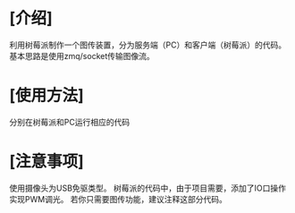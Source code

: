 # [介绍]
利用树莓派制作一个图传装置，分为服务端（PC）和客户端（树莓派）的代码。
基本思路是使用zmq/socket传输图像流。

# [使用方法]
分别在树莓派和PC运行相应的代码

# [注意事项]
使用摄像头为USB免驱类型。
树莓派的代码中，由于项目需要，添加了IO口操作实现PWM调光。
若你只需要图传功能，建议注释这部分代码。

